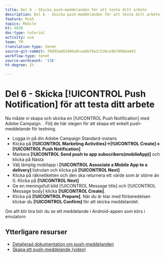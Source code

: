 ```yaml
---
title: Del 6 - Skicka push-meddelanden för att testa ditt arbete
description: Del 6 - Skicka push-meddelanden för att testa ditt arbete
feature: Push
topics: Mobile
kt: 4830
doc-type: tutorial
activity: use
team: TM
translation-type: tm+mt
source-git-commit: f0d95ab02496a9caa6b79a2c536ce9b7090da943
workflow-type: tm+mt
source-wordcount: '138'
ht-degree: 2%

---
```



# Del 6 - Skicka [!UICONTROL Push Notification] för att testa ditt arbete

Nu måste vi skapa och skicka en [!UICONTROL Push Notification] med Adobe Campaign. . Följ de här stegen för att skapa ett enkelt push-meddelande för testning.

* Logga in på din Adobe Campaign Standard-instans
* Klicka på **[!UICONTROL Marketing Activities]->[!UICONTROL Create]->[!UICONTROL Push Notification]**
* Markera **[!UICONTROL Send push to app subscribers(mobileApp)]** och klicka på Nästa
* Välj lämplig mobilapp i **[!UICONTROL Associate a Mobile App to a delivery]** listrutan och klicka på **[!UICONTROL Next]**
* Klicka på räknetiketten och den ska returnera ett värde som är större än 0. Klicka på **[!UICONTROL Next]**
* Ge en meningsfull bild [!UICONTROL Message title] och [!UICONTROL Message body] klicka **[!UICONTROL Create]**.
* Klicka på **[!UICONTROL Prepare]**. När du är klar med förberedelsen klickar du **[!UICONTROL Confirm]** för att skicka meddelandet.

Om allt blir bra bör du se ett meddelande i Android-appen som körs i emulatorn

## Ytterligare resurser

* [Detaljerad dokumentation om push-meddelanden](https://docs.adobe.com/content/help/en/campaign-standard/using/communication-channels/push-notifications/about-push-notifications.html)
* [Skapa ett push-meddelande (video)](/help/communication-channels/mobile/push-notifications/creating-a-push-notification.md)
